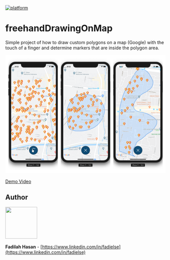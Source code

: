 [![platform](https://cocoapod-badges.herokuapp.com/p/Transition/badge.png)]()
# freehandDrawingOnMap

Simple project of how to draw custom polygons on a map (Google) with the touch of a finger and determine markers that are inside the polygon area.

![](/demo.png)

[Demo Video](https://www.youtube.com/watch?v=Uc8POaysj-A)

## Author
<p>
	<img src="https://avatars3.githubusercontent.com/u/15564979?s=460&v=4" width="100" height="100">
</p>

**Fadilah Hasan** - [https://www.linkedin.com/in/fadielse](https://www.linkedin.com/in/fadielse)
